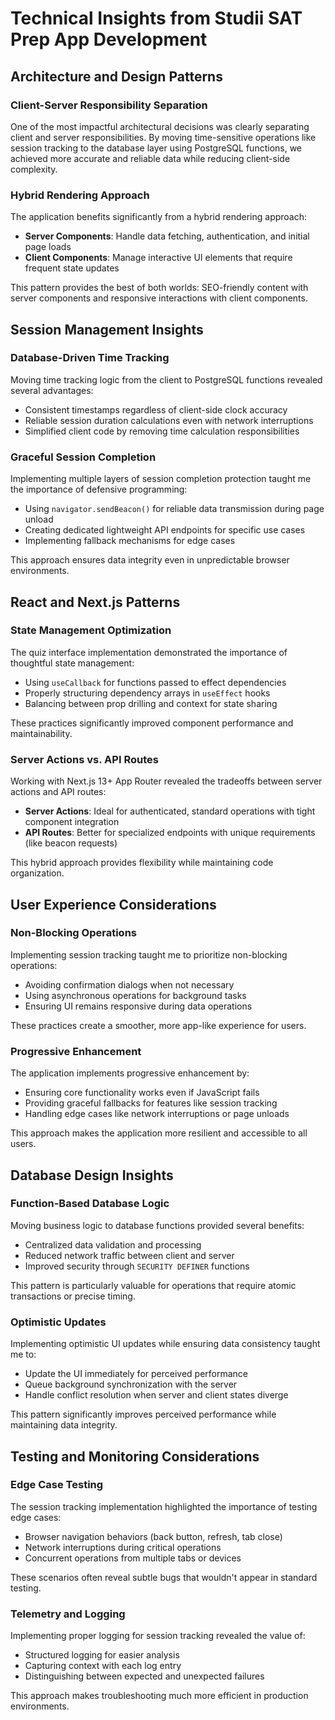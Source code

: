 # Technical Insights from Studii SAT Prep App Development

## Architecture and Design Patterns

### Client-Server Responsibility Separation
One of the most impactful architectural decisions was clearly separating client and server responsibilities. By moving time-sensitive operations like session tracking to the database layer using PostgreSQL functions, we achieved more accurate and reliable data while reducing client-side complexity.

### Hybrid Rendering Approach
The application benefits significantly from a hybrid rendering approach:
- **Server Components**: Handle data fetching, authentication, and initial page loads
- **Client Components**: Manage interactive UI elements that require frequent state updates

This pattern provides the best of both worlds: SEO-friendly content with server components and responsive interactions with client components.

## Session Management Insights

### Database-Driven Time Tracking
Moving time tracking logic from the client to PostgreSQL functions revealed several advantages:
- Consistent timestamps regardless of client-side clock accuracy
- Reliable session duration calculations even with network interruptions
- Simplified client code by removing time calculation responsibilities

### Graceful Session Completion
Implementing multiple layers of session completion protection taught me the importance of defensive programming:
- Using `navigator.sendBeacon()` for reliable data transmission during page unload
- Creating dedicated lightweight API endpoints for specific use cases
- Implementing fallback mechanisms for edge cases

This approach ensures data integrity even in unpredictable browser environments.

## React and Next.js Patterns

### State Management Optimization
The quiz interface implementation demonstrated the importance of thoughtful state management:
- Using `useCallback` for functions passed to effect dependencies
- Properly structuring dependency arrays in `useEffect` hooks
- Balancing between prop drilling and context for state sharing

These practices significantly improved component performance and maintainability.

### Server Actions vs. API Routes
Working with Next.js 13+ App Router revealed the tradeoffs between server actions and API routes:
- **Server Actions**: Ideal for authenticated, standard operations with tight component integration
- **API Routes**: Better for specialized endpoints with unique requirements (like beacon requests)

This hybrid approach provides flexibility while maintaining code organization.

## User Experience Considerations

### Non-Blocking Operations
Implementing session tracking taught me to prioritize non-blocking operations:
- Avoiding confirmation dialogs when not necessary
- Using asynchronous operations for background tasks
- Ensuring UI remains responsive during data operations

These practices create a smoother, more app-like experience for users.

### Progressive Enhancement
The application implements progressive enhancement by:
- Ensuring core functionality works even if JavaScript fails
- Providing graceful fallbacks for features like session tracking
- Handling edge cases like network interruptions or page unloads

This approach makes the application more resilient and accessible to all users.

## Database Design Insights

### Function-Based Database Logic
Moving business logic to database functions provided several benefits:
- Centralized data validation and processing
- Reduced network traffic between client and server
- Improved security through `SECURITY DEFINER` functions

This pattern is particularly valuable for operations that require atomic transactions or precise timing.

### Optimistic Updates
Implementing optimistic UI updates while ensuring data consistency taught me to:
- Update the UI immediately for perceived performance
- Queue background synchronization with the server
- Handle conflict resolution when server and client states diverge

This pattern significantly improves perceived performance while maintaining data integrity.

## Testing and Monitoring Considerations

### Edge Case Testing
The session tracking implementation highlighted the importance of testing edge cases:
- Browser navigation behaviors (back button, refresh, tab close)
- Network interruptions during critical operations
- Concurrent operations from multiple tabs or devices

These scenarios often reveal subtle bugs that wouldn't appear in standard testing.

### Telemetry and Logging
Implementing proper logging for session tracking revealed the value of:
- Structured logging for easier analysis
- Capturing context with each log entry
- Distinguishing between expected and unexpected failures

This approach makes troubleshooting much more efficient in production environments.

